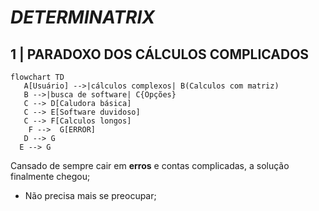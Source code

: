 # ***DETERMINATRIX***
  ## 1 | PARADOXO DOS CÁLCULOS COMPLICADOS
 ```mermaid
flowchart TD
    A[Usuário] -->|cálculos complexos| B(Calculos com matriz)
    B -->|busca de software| C{Opções}
    C --> D[Caludora básica]
    C --> E[Software duvidoso]
    C --> F[Calculos longos]
     F -->  G[ERROR]
    D --> G
   E --> G
```
Cansado de sempre cair em **erros** e contas complicadas, a solução finalmente chegou;
  - Não precisa mais se preocupar;

